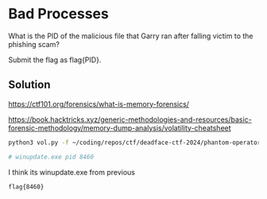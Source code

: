 # Bad Processes

What is the PID of the malicious file that Garry ran after falling victim to the phishing scam?

Submit the flag as flag{PID}.

## Solution

https://ctf101.org/forensics/what-is-memory-forensics/

https://book.hacktricks.xyz/generic-methodologies-and-resources/basic-forensic-methodology/memory-dump-analysis/volatility-cheatsheet

```sh
python3 vol.py -f ~/coding/repos/ctf/deadface-ctf-2024/phantom-operators/right-time/physmem.raw windows.pslist.PsList

# winupdate.exe pid 8460
```

I think its winupdate.exe from previous

`flag{8460}`
